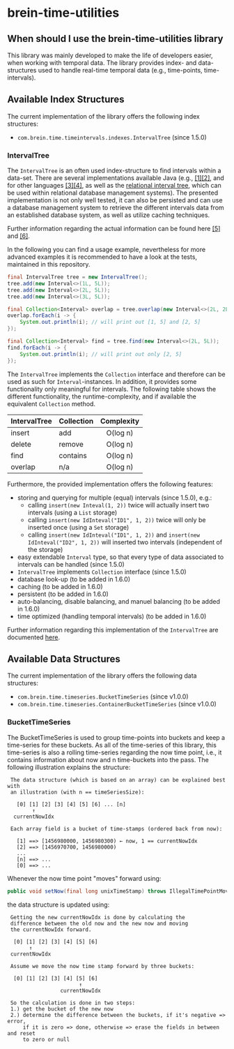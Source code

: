 # brein-time-utilities

## When should I use the brein-time-utilities library
This library was mainly developed to make the life of developers easier, when working with temporal data.
The library provides index- and data-structures used to handle real-time temporal data (e.g., time-points, time-intervals).

## Available Index Structures
The current implementation of the library offers the following index structures:
- `com.brein.time.timeintervals.indexes.IntervalTree` (since 1.5.0)

### IntervalTree
The `IntervalTree` is an often used index-structure to find intervals within a data-set. There 
are several implementations available Java (e.g., [[1]](https://github.com/kevinjdolan/intervaltree)[[2]](https://github.com/search?l=Java&p=1&q=intervaltree&type=Repositories&utf8=%E2%9C%93), and for 
other languages [[3]](https://github.com/chaimleib/intervaltree)[[4]](http://code.google.com/p/intervaltree/), 
as well as the [relational interval tree](http://blogs.solidq.com/en/sqlserver/static-relational-interval-tree/), 
which can be used within relational database management systems). The presented implementation 
is not only well tested, it can also be persisted and can use a database management system to retrieve the different 
intervals data from an established database system, as well as utilize caching techniques.

Further information regarding the actual information can be found here [[5]](http://www.geeksforgeeks.org/interval-tree/)
and [[6]](http://www.davismol.net/2016/02/07/data-structures-augmented-interval-tree-to-search-for-interval-overlapping/).

In the following you can find a usage example, nevertheless for more advanced examples it is recommended
to have a look at the tests, maintained in this repository.

```java
final IntervalTree tree = new IntervalTree();
tree.add(new Interval<>(1L, 5L));
tree.add(new Interval<>(2L, 5L));
tree.add(new Interval<>(3L, 5L));

final Collection<Interval> overlap = tree.overlap(new Interval<>(2L, 2L));
overlap.forEach(i -> {
    System.out.println(i); // will print out [1, 5] and [2, 5]
});

final Collection<Interval> find = tree.find(new Interval<>(2L, 5L));
find.forEach(i -> {
    System.out.println(i); // will print out only [2, 5]
});
```

The `IntervalTree` implements the `Collection` interface and therefore can be used as such for `Interval`-instances.
In addition, it provides some functionality only meaningful for intervals. The following table shows the different 
functionality, the runtime-complexity, and if available the equivalent `Collection` method.

| IntervalTree          |  Collection           |  Complexity  |
| --------------------- | --------------------- |:------------:|
| insert                | add                   | O(log n)     |
| delete                | remove                | O(log n)     |
| find                  | contains              | O(log n)     |
| overlap               | n/a                   | O(log n) |

Furthermore, the provided implementation offers the following features:

- storing and querying for multiple (equal) intervals (since 1.5.0), e.g.:
  - calling `insert(new Inteval(1, 2))` twice will actually insert two intervals (using a `List` storage)
  - calling `insert(new IdInteval("ID1", 1, 2))` twice will only be inserted once (using a `Set` storage)
  - calling `insert(new IdInteval("ID1", 1, 2))` and `insert(new IdInteval("ID2", 1, 2))` will inserted two intervals (independent of the storage)
- easy extendable `Interval` type, so that every type of data associated to intervals can be handled  (since 1.5.0)
- `IntervalTree` implements `Collection` interface (since 1.5.0)
- database look-up (to be added in 1.6.0)
- caching (to be added in 1.6.0)
- persistent (to be added in 1.6.0)
- auto-balancing, disable balancing, and manuel balancing (to be added in 1.6.0)
- time optimized (handling temporal intervals) (to be added in 1.6.0)

Further information regarding this implementation of the `IntervalTree` are documented [here](docs/README.md).

## Available Data Structures
The current implementation of the library offers the following data structures:
- `com.brein.time.timeseries.BucketTimeSeries` (since v1.0.0)
- `com.brein.time.timeseries.ContainerBucketTimeSeries` (since v1.0.0)

### BucketTimeSeries
The BucketTimeSeries is used to group time-points into buckets and keep a time-series
for these buckets. As all of the time-series of this library, this time-series is also
a rolling time-series regarding the now time point, i.e., it contains information about
now and n time-buckets into the pass. The following illustration explains the structure:

```
 The data structure (which is based on an array) can be explained best with
 an illustration (with n == timeSeriesSize):

   [0] [1] [2] [3] [4] [5] [6] ... [n]
        ↑
  currentNowIdx

 Each array field is a bucket of time-stamps (ordered back from now):

   [1] ==> [1456980000, 1456980300) ← now, 1 == currentNowIdx
   [2] ==> [1456970700, 1456980000)
   ...
   [n] ==> ...
   [0] ==> ...
```

Whenever the now time point "moves" forward using:

```java
public void setNow(final long unixTimeStamp) throws IllegalTimePointMovement
```

the data structure is updated using:

```
 Getting the new currentNowIdx is done by calculating the
 difference between the old now and the new now and moving
 the currentNowIdx forward.

  [0] [1] [2] [3] [4] [5] [6]
       ↑
 currentNowIdx

 Assume we move the now time stamp forward by three buckets:

  [0] [1] [2] [3] [4] [5] [6]
                       ↑
                 currentNowIdx

 So the calculation is done in two steps:
 1.) get the bucket of the new now
 2.) determine the difference between the buckets, if it's negative => error,
     if it is zero => done, otherwise => erase the fields in between and reset
     to zero or null
```
